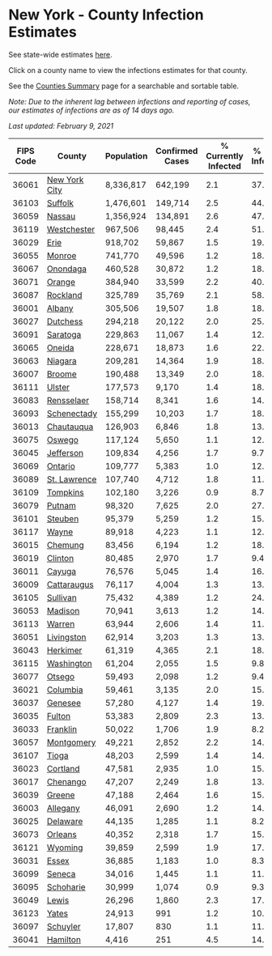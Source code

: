 # New York - County Infection Estimates

See state-wide estimates [here](/infections/us-ny).

Click on a county name to view the infections estimates for that county.

See the [Counties Summary](/infections/summary-counties) page for a searchable and sortable table.

*Note: Due to the inherent lag between infections and reporting of cases, our estimates of infections are as of 14 days ago.*

*Last updated: February 9, 2021*

|   FIPS Code |                         County |   Population |   Confirmed Cases |   % Currently Infected |   % Total Infected |
|-------------|--------------------------------|--------------|-------------------|------------------------|--------------------|
|       36061 | [New York City](new-york-city) |    8,336,817 |           642,199 |                    2.1 |               37.2 |
|       36103 |             [Suffolk](suffolk) |    1,476,601 |           149,714 |                    2.5 |               44.6 |
|       36059 |               [Nassau](nassau) |    1,356,924 |           134,891 |                    2.6 |               47.4 |
|       36119 |     [Westchester](westchester) |      967,506 |            98,445 |                    2.4 |               51.6 |
|       36029 |                   [Erie](erie) |      918,702 |            59,867 |                    1.5 |               19.0 |
|       36055 |               [Monroe](monroe) |      741,770 |            49,596 |                    1.2 |               18.1 |
|       36067 |           [Onondaga](onondaga) |      460,528 |            30,872 |                    1.2 |               18.3 |
|       36071 |               [Orange](orange) |      384,940 |            33,599 |                    2.2 |               40.5 |
|       36087 |           [Rockland](rockland) |      325,789 |            35,769 |                    2.1 |               58.4 |
|       36001 |               [Albany](albany) |      305,506 |            19,507 |                    1.8 |               18.6 |
|       36027 |           [Dutchess](dutchess) |      294,218 |            20,122 |                    2.0 |               25.3 |
|       36091 |           [Saratoga](saratoga) |      229,863 |            11,067 |                    1.4 |               12.9 |
|       36065 |               [Oneida](oneida) |      228,671 |            18,873 |                    1.6 |               22.0 |
|       36063 |             [Niagara](niagara) |      209,281 |            14,364 |                    1.9 |               18.5 |
|       36007 |               [Broome](broome) |      190,488 |            13,349 |                    2.0 |               18.1 |
|       36111 |               [Ulster](ulster) |      177,573 |             9,170 |                    1.4 |               18.6 |
|       36083 |       [Rensselaer](rensselaer) |      158,714 |             8,341 |                    1.6 |               14.2 |
|       36093 |     [Schenectady](schenectady) |      155,299 |            10,203 |                    1.7 |               18.4 |
|       36013 |       [Chautauqua](chautauqua) |      126,903 |             6,846 |                    1.8 |               13.2 |
|       36075 |               [Oswego](oswego) |      117,124 |             5,650 |                    1.1 |               12.2 |
|       36045 |         [Jefferson](jefferson) |      109,834 |             4,256 |                    1.7 |                9.7 |
|       36069 |             [Ontario](ontario) |      109,777 |             5,383 |                    1.0 |               12.7 |
|       36089 |   [St. Lawrence](st.-lawrence) |      107,740 |             4,712 |                    1.8 |               11.7 |
|       36109 |           [Tompkins](tompkins) |      102,180 |             3,226 |                    0.9 |                8.7 |
|       36079 |               [Putnam](putnam) |       98,320 |             7,625 |                    2.0 |               27.2 |
|       36101 |             [Steuben](steuben) |       95,379 |             5,259 |                    1.2 |               15.1 |
|       36117 |                 [Wayne](wayne) |       89,918 |             4,223 |                    1.1 |               12.1 |
|       36015 |             [Chemung](chemung) |       83,456 |             6,194 |                    1.2 |               18.9 |
|       36019 |             [Clinton](clinton) |       80,485 |             2,970 |                    1.7 |                9.4 |
|       36011 |               [Cayuga](cayuga) |       76,576 |             5,045 |                    1.4 |               16.6 |
|       36009 |     [Cattaraugus](cattaraugus) |       76,117 |             4,004 |                    1.3 |               13.1 |
|       36105 |           [Sullivan](sullivan) |       75,432 |             4,389 |                    1.2 |               24.0 |
|       36053 |             [Madison](madison) |       70,941 |             3,613 |                    1.2 |               14.7 |
|       36113 |               [Warren](warren) |       63,944 |             2,606 |                    1.4 |               11.9 |
|       36051 |       [Livingston](livingston) |       62,914 |             3,203 |                    1.3 |               13.1 |
|       36043 |           [Herkimer](herkimer) |       61,319 |             4,365 |                    2.1 |               18.2 |
|       36115 |       [Washington](washington) |       61,204 |             2,055 |                    1.5 |                9.8 |
|       36077 |               [Otsego](otsego) |       59,493 |             2,098 |                    1.2 |                9.4 |
|       36021 |           [Columbia](columbia) |       59,461 |             3,135 |                    2.0 |               15.8 |
|       36037 |             [Genesee](genesee) |       57,280 |             4,127 |                    1.4 |               19.7 |
|       36035 |               [Fulton](fulton) |       53,383 |             2,809 |                    2.3 |               13.8 |
|       36033 |           [Franklin](franklin) |       50,022 |             1,706 |                    1.9 |                8.2 |
|       36057 |       [Montgomery](montgomery) |       49,221 |             2,852 |                    2.2 |               14.8 |
|       36107 |                 [Tioga](tioga) |       48,203 |             2,599 |                    1.4 |               14.1 |
|       36023 |           [Cortland](cortland) |       47,581 |             2,935 |                    1.0 |               15.4 |
|       36017 |           [Chenango](chenango) |       47,207 |             2,249 |                    1.8 |               13.2 |
|       36039 |               [Greene](greene) |       47,188 |             2,464 |                    1.6 |               15.1 |
|       36003 |           [Allegany](allegany) |       46,091 |             2,690 |                    1.2 |               14.6 |
|       36025 |           [Delaware](delaware) |       44,135 |             1,285 |                    1.1 |                8.2 |
|       36073 |             [Orleans](orleans) |       40,352 |             2,318 |                    1.7 |               15.9 |
|       36121 |             [Wyoming](wyoming) |       39,859 |             2,599 |                    1.9 |               17.0 |
|       36031 |                 [Essex](essex) |       36,885 |             1,183 |                    1.0 |                8.3 |
|       36099 |               [Seneca](seneca) |       34,016 |             1,445 |                    1.1 |               11.2 |
|       36095 |         [Schoharie](schoharie) |       30,999 |             1,074 |                    0.9 |                9.3 |
|       36049 |                 [Lewis](lewis) |       26,296 |             1,860 |                    2.3 |               17.2 |
|       36123 |                 [Yates](yates) |       24,913 |               991 |                    1.2 |               10.1 |
|       36097 |           [Schuyler](schuyler) |       17,807 |               830 |                    1.1 |               11.6 |
|       36041 |           [Hamilton](hamilton) |        4,416 |               251 |                    4.5 |               14.0 |